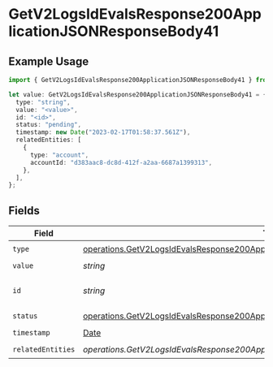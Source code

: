 # GetV2LogsIdEvalsResponse200ApplicationJSONResponseBody41

## Example Usage

```typescript
import { GetV2LogsIdEvalsResponse200ApplicationJSONResponseBody41 } from "orq-poc-typescript-multi-env-version/models/operations";

let value: GetV2LogsIdEvalsResponse200ApplicationJSONResponseBody41 = {
  type: "string",
  value: "<value>",
  id: "<id>",
  status: "pending",
  timestamp: new Date("2023-02-17T01:58:37.561Z"),
  relatedEntities: [
    {
      type: "account",
      accountId: "d383aac8-dc8d-412f-a2aa-6687a1399313",
    },
  ],
};
```

## Fields

| Field                                                                                                                                                                          | Type                                                                                                                                                                           | Required                                                                                                                                                                       | Description                                                                                                                                                                    |
| ------------------------------------------------------------------------------------------------------------------------------------------------------------------------------ | ------------------------------------------------------------------------------------------------------------------------------------------------------------------------------ | ------------------------------------------------------------------------------------------------------------------------------------------------------------------------------ | ------------------------------------------------------------------------------------------------------------------------------------------------------------------------------ |
| `type`                                                                                                                                                                         | [operations.GetV2LogsIdEvalsResponse200ApplicationJSONResponseBody4EvalsType](../../models/operations/getv2logsidevalsresponse200applicationjsonresponsebody4evalstype.md)     | :heavy_check_mark:                                                                                                                                                             | N/A                                                                                                                                                                            |
| `value`                                                                                                                                                                        | *string*                                                                                                                                                                       | :heavy_check_mark:                                                                                                                                                             | N/A                                                                                                                                                                            |
| `id`                                                                                                                                                                           | *string*                                                                                                                                                                       | :heavy_check_mark:                                                                                                                                                             | The id of the resource                                                                                                                                                         |
| `status`                                                                                                                                                                       | [operations.GetV2LogsIdEvalsResponse200ApplicationJSONResponseBody4EvalsStatus](../../models/operations/getv2logsidevalsresponse200applicationjsonresponsebody4evalsstatus.md) | :heavy_check_mark:                                                                                                                                                             | N/A                                                                                                                                                                            |
| `timestamp`                                                                                                                                                                    | [Date](https://developer.mozilla.org/en-US/docs/Web/JavaScript/Reference/Global_Objects/Date)                                                                                  | :heavy_check_mark:                                                                                                                                                             | N/A                                                                                                                                                                            |
| `relatedEntities`                                                                                                                                                              | *operations.GetV2LogsIdEvalsResponse200ApplicationJSONResponseBody4EvalsRelatedEntities*[]                                                                                     | :heavy_check_mark:                                                                                                                                                             | N/A                                                                                                                                                                            |